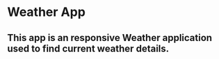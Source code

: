 # Weather App
## This app is an responsive Weather application used to find current weather details.